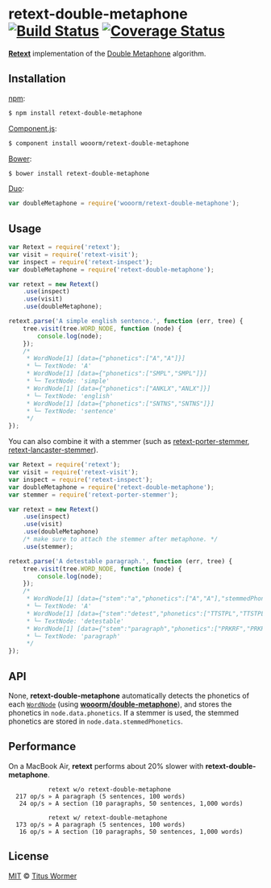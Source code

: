 # retext-double-metaphone [![Build Status](https://img.shields.io/travis/wooorm/retext-double-metaphone.svg?style=flat)](https://travis-ci.org/wooorm/retext-double-metaphone) [![Coverage Status](https://img.shields.io/coveralls/wooorm/retext-double-metaphone.svg?style=flat)](https://coveralls.io/r/wooorm/retext-double-metaphone?branch=master)

**[Retext](https://github.com/wooorm/retext)** implementation of the [Double Metaphone](http://en.wikipedia.org/wiki/metaphone) algorithm.

## Installation

[npm](https://docs.npmjs.com/cli/install):

```bash
$ npm install retext-double-metaphone
```

[Component.js](https://github.com/componentjs/component):

```bash
$ component install wooorm/retext-double-metaphone
```

[Bower](http://bower.io/#install-packages):

```bash
$ bower install retext-double-metaphone
```

[Duo](http://duojs.org/#getting-started):

```javascript
var doubleMetaphone = require('wooorm/retext-double-metaphone');
```

## Usage

```javascript
var Retext = require('retext');
var visit = require('retext-visit');
var inspect = require('retext-inspect');
var doubleMetaphone = require('retext-double-metaphone');

var retext = new Retext()
    .use(inspect)
    .use(visit)
    .use(doubleMetaphone);

retext.parse('A simple english sentence.', function (err, tree) {
    tree.visit(tree.WORD_NODE, function (node) {
        console.log(node);
    });
    /*
     * WordNode[1] [data={"phonetics":["A","A"]}]
     * └─ TextNode: 'A'
     * WordNode[1] [data={"phonetics":["SMPL","SMPL"]}]
     * └─ TextNode: 'simple'
     * WordNode[1] [data={"phonetics":["ANKLX","ANLX"]}]
     * └─ TextNode: 'english'
     * WordNode[1] [data={"phonetics":["SNTNS","SNTNS"]}]
     * └─ TextNode: 'sentence'
     */
});
```

You can also combine it with a stemmer (such as [retext-porter-stemmer](https://github.com/wooorm/retext-porter-stemmer), [retext-lancaster-stemmer](https://github.com/wooorm/retext-lancaster-stemmer)).

```javascript
var Retext = require('retext');
var visit = require('retext-visit');
var inspect = require('retext-inspect');
var doubleMetaphone = require('retext-double-metaphone');
var stemmer = require('retext-porter-stemmer');

var retext = new Retext()
    .use(inspect)
    .use(visit)
    .use(doubleMetaphone)
    /* make sure to attach the stemmer after metaphone. */
    .use(stemmer);

retext.parse('A detestable paragraph.', function (err, tree) {
    tree.visit(tree.WORD_NODE, function (node) {
        console.log(node);
    });
    /*
     * WordNode[1] [data={"stem":"a","phonetics":["A","A"],"stemmedPhonetics":["A","A"]}]
     * └─ TextNode: 'A'
     * WordNode[1] [data={"stem":"detest","phonetics":["TTSTPL","TTSTPL"],"stemmedPhonetics":["TTST","TTST"]}]
     * └─ TextNode: 'detestable'
     * WordNode[1] [data={"stem":"paragraph","phonetics":["PRKRF","PRKRF"],"stemmedPhonetics":["PRKRF","PRKRF"]}]
     * └─ TextNode: 'paragraph'
     */
});
```

## API

None, **retext-double-metaphone** automatically detects the phonetics of each [`WordNode`](https://github.com/wooorm/textom#textomwordnode-nlcstwordnode) (using **[wooorm/double-metaphone](https://github.com/wooorm/double-metaphone)**), and stores the phonetics in `node.data.phonetics`. If a stemmer is used, the stemmed phonetics are stored in `node.data.stemmedPhonetics`.

## Performance

On a MacBook Air, **retext** performs about 20% slower with **retext-double-metaphone**.

```text
           retext w/o retext-double-metaphone
  217 op/s » A paragraph (5 sentences, 100 words)
   24 op/s » A section (10 paragraphs, 50 sentences, 1,000 words)

           retext w/ retext-double-metaphone
  173 op/s » A paragraph (5 sentences, 100 words)
   16 op/s » A section (10 paragraphs, 50 sentences, 1,000 words)
```

## License

[MIT](LICENSE) © [Titus Wormer](http://wooorm.com)
